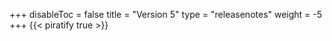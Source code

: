 +++
disableToc = false
title = "Version 5"
type = "releasenotes"
weight = -5
+++
{{< piratify true >}}
